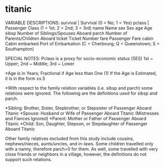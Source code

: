 # titanic
  VARIABLE DESCRIPTIONS:
  survival    |    Survival
                (0 = No; 1 = Yes)
  pclass      |   Passenger Class
                (1 = 1st; 2 = 2nd; 3 = 3rd)
  name            Name
  sex             Sex
  age             Age
  sibsp           Number of Siblings/Spouses Aboard
  parch           Number of Parents/Children Aboard
  ticket          Ticket Number
  fare            Passenger Fare
  cabin           Cabin
  embarked        Port of Embarkation
               (C = Cherbourg; Q = Queenstown; S = Southampton)

  SPECIAL NOTES:
  Pclass is a proxy for socio-economic status (SES)
  1st ~ Upper; 2nd ~ Middle; 3rd ~ Lower

*Age is in Years; Fractional if Age less than One (1)
 If the Age is Estimated, it is in the form xx.5

*With respect to the family relation variables (i.e. sibsp and parch)
some relations were ignored.  The following are the definitions used
for sibsp and parch.

*Sibling:  Brother, Sister, Stepbrother, or Stepsister of Passenger Aboard Titanic
*Spouse:   Husband or Wife of Passenger Aboard Titanic (Mistresses and Fiances Ignored)
*Parent:   Mother or Father of Passenger Aboard Titanic
*Child:    Son, Daughter, Stepson, or Stepdaughter of Passenger Aboard Titanic

Other family relatives excluded from this study include cousins,
nephews/nieces, aunts/uncles, and in-laws.  Some children travelled
only with a nanny, therefore parch=0 for them.  As well, some
travelled with very close friends or neighbors in a village, however,
the definitions do not support such relations.